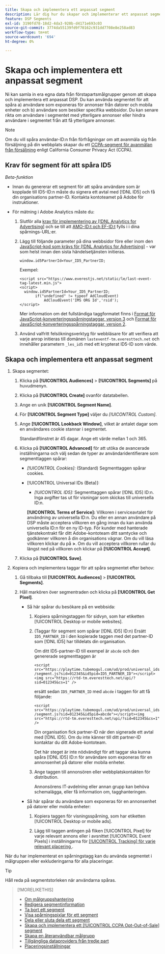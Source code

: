```yaml
---
title: Skapa och implementera ett anpassat segment
description: Lär dig hur du skapar och implementerar ett anpassat segment för att spåra användare som exponeras för annonser eller användare som besöker dina webbsidor.
feature: DSP Segments
exl-id: 3190fd78-18d2-4da3-920b-d4171e693c03
source-git-commit: 3774da55139fd9f70162c931dd7708e8e258ad83
workflow-type: tm+mt
source-wordcount: '694'
ht-degree: 0%

---
```


# Skapa och implementera ett anpassat segment

Ni kan samla in era egna data från förstapartsmålgrupper genom att skapa och implementera ett anpassat DSP. Du kan använda segmentet för att spåra a) användare som exponeras för annonser från datorer och mobila enheter och b) användare som besöker specifika webbsidor. Du kan senare rikta om användare i segmentet med ytterligare annonser eller hindra användare i segmentet från att få ytterligare annonser.

>[!NOTE]
>
>Om du vill spåra användar-ID:n från förfrågningar om att avanmäla sig från försäljning på din webbplats skapar du ett [CCPA-segment för avanmälan från försäljning](ccpa-opt-out-segment-create.md) enligt California Consumer Privacy Act (CCPA).

## Krav för segment för att spåra ID5

*Beta-funktion*

* Innan du genererar ett segment för att spåra användare som är kopplade till ID5-ID:n måste du signera ett avtal med [!DNL ID5] och få din organisations partner-ID. Kontakta kontoteamet på Adobe för instruktioner.

* För mätning i Adobe Analytics måste du:

   1. Slutför alla [krav för implementering av [!DNL Analytics for Advertising]](/help/integrations/analytics/prerequisites.md) och se till att [AMO-ID:t och EF-ID:t](/help/integrations/analytics/ids.md) fylls i i dina spårnings-URL:er.

   1. Lägg till följande parameter på dina webbsidor före eller inom den [JavaScript-kod som krävs för [!DNL Analytics for Advertising]](/help/integrations/analytics/javascript.md) - var som helst innan den sista händelsetjänsten initieras.

      ```window.id5PartnerId=Your_ID5_PartnerID;```

      Exempel:

      ```
      <script src="https://www.everestjs.net/static/le/last-event-tag-latest.min.js">
      <script>
        window.id5PartnerId=Your_ID5_PartnerID;
             if("undefined" != typeof AdCloudEvent)
                 AdCloudEvent('IMS ORG Id','rsid');
      </script>
      ```

      Mer information om det fullständiga taggformatet finns i [Format för JavaScript-konverteringsspårningstaggar, version 3](/help/search-social-commerce/tracking/format-conversion-tag-jsv3.md) och [Format för JavaScript-konverteringsspårningstaggar, version 2](/help/search-social-commerce/tracking/format-conversion-tag-jsv2.md).

   1. Använd valfritt felsökningsverktyg för webbläsare för att verifiera att varje anrop initieras till domänen `lasteventf-tm.everesttech.net` och innehåller parametern `_les_id5` med ett krypterat ID5-ID som värde.

## Skapa och implementera ett anpassat segment

1. Skapa segmentet:

   1. Klicka på **[!UICONTROL Audiences]** > **[!UICONTROL Segments]** på huvudmenyn.

   1. Klicka på **[!UICONTROL Create]** ovanför datatabellen.

   1. Ange en unik **[!UICONTROL Segment Name]**.

   1. För **[!UICONTROL Segment Type]** väljer du *[!UICONTROL Custom]*.

   1. Ange **[!UICONTROL Lookback Window]**, vilket är antalet dagar som en användares cookie stannar i segmentet.

      Standardfönstret är 45 dagar. Ange ett värde mellan 1 och 365.

   1. Klicka på **[!UICONTROL Advanced]** för att utöka de avancerade inställningarna och välj sedan de typer av användaridentifierare som segmenttaggen spårar:

      * *[!UICONTROL Cookies]:* (Standard) Segmenttaggen spårar cookies.

      * [!UICONTROL Universal IDs (Beta)]:

         * *[!UICONTROL ID5]:* Segmenttaggen spårar [!DNL ID5] ID:n. Inga avgifter tas ut för visningar som skickas till universella ID:n.

        **[!UICONTROL Terms of Service]:** Villkoren i serviceavtalet för användning av universella ID:n. Du eller en annan användare på DSP måste acceptera villkoren en gång innan du kan använda universella ID:n för en ny ID-typ. För kunder med hanterade tjänstekontrakt får ditt Adobe-kontoteam ditt samtycke och godkänner villkoren å din organisations vägnar. Om du vill läsa villkoren klickar du på **>**. Om du vill acceptera villkoren rullar du längst ned på villkoren och klickar på **[!UICONTROL Accept]**.

   1. Klicka på **[!UICONTROL Save]**.

1. Kopiera och implementera taggar för att spåra segmentet efter behov:

   1. Gå tillbaka till **[!UICONTROL Audiences]** > **[!UICONTROL Segments]**.

   1. Håll markören över segmentraden och klicka på **[!UICONTROL Get Pixel]**.

      * Så här spårar du besökare på en webbsida:

         1. Kopiera spårningstaggen för sidvyn, som har etiketten [!UICONTROL Desktop or mobile websites].

         1. (Taggar för segment som spårar [!DNL ID5] ID:n) Ersätt `ID5_PARTNER_ID` i den kopierade taggen med det partner-ID som [!DNL ID5] har tilldelats din organisation.

            Om ditt ID5-partner-ID till exempel är `abcde` och den genererade segmenttaggen är

            ```<script src="https://playtime.tubemogul.com/ud/prod/universal_ids/segment.js?sid=012345&id5pid=ID5_PARTNER_ID"></script><img src="https://rtd-tm.everesttech.net/upi/?sid=012345&cs=1" />```

            ersätt sedan `ID5_PARTNER_ID` med `abcde` i taggen för att få följande:

            ```<script src="https://playtime.tubemogul.com/ud/prod/universal_ids/segment.js?sid=012345&id5pid=abcde"></script><img src="https://rtd-tm.everesttech.net/upi/?sid=012345&cs=1" />```

            Din organisation fick partner-ID när den signerade ett avtal med [!DNL ID5]. Om du inte känner till ditt partner-ID kontaktar du ditt Adobe-kontoteam.

            Det här steget är inte nödvändigt för att taggar ska kunna spåra [!DNL ID5] ID:n för användare som exponeras för en annonsenhet på datorer eller mobila enheter.

         1. Ange taggen till annonsören eller webbplatskontakten för distribution.

            Annonsörens IT-avdelning eller annan grupp kan behöva schemalägga, eller få information om, tagghanteringen.

      * Så här spårar du användare som exponeras för en annonsenhet på datorer eller mobila enheter:

         1. Kopiera taggen för visningsspårning, som har etiketten [!UICONTROL Desktop or mobile ads].

         1. Lägg till taggen antingen på fliken [!UICONTROL Pixel] för varje relevant annons eller i avsnittet [!UICONTROL Event Pixels] i inställningarna för [[!UICONTROL Tracking] för varje relevant placering ](/help/dsp/campaign-management/placements/placement-settings.md#placement-tracking).

När du har implementerat en spårningstagg kan du använda segmentet i målgruppen eller exkluderingarna för alla placeringar.

>[!TIP]
>
>Håll reda på segmentstorleken när användarna spåras.

>[!MORELIKETHIS]
>
>* [Om målgruppshantering](audience-about.md)
>* [Redigera segmentinformation](segment-edit.md)
>* [Ta bort ett segment](segment-delete.md)
>* [Visa spårningspixlar för ett segment](segment-view-pixels.md)
>* [Dela eller sluta dela ett segment](segment-share.md)
>* [Skapa och implementera ett [!UICONTROL CCPA Opt-Out-of-Sale] segment ](ccpa-opt-out-segment-create.md)
>* [Skapa en återanvändbar målgrupp](reusable-audience-create.md)
>* [Tillgängliga dataproviders från tredje part](third-party-data-providers.md)
>* [Placeringsinställningar](/help/dsp/campaign-management/placements/placement-settings.md)

